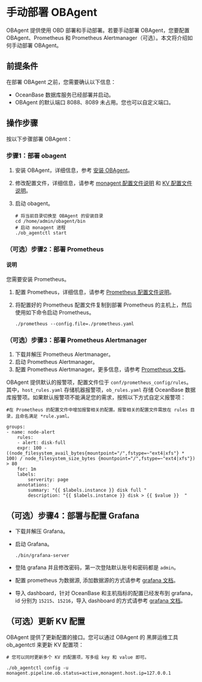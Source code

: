 # 手动部署 OBAgent

OBAgent 提供使用 OBD 部署和手动部署。若要手动部署 OBAgent，您要配置 OBAgent、Prometheus 和 Prometheus Alertmanager（可选）。本文将介绍如何手动部署 OBAgent。

## 前提条件

在部署 OBAgent 之前，您需要确认以下信息：

* OceanBase 数据库服务已经部署并启动。
* OBAgent 的默认端口 8088、8089 未占用。您也可以自定义端口。

## 操作步骤

按以下步骤部署 OBAgent：

### 步骤1：部署 obagent

1. 安装 OBAgent，详细信息，参考 [安装 OBAgent](100.install-obagent.md)。

2. 修改配置文件，详细信息，请参考 [monagent 配置文件说明](../200.configuration-reference/200.monagent-configuration-file.md) 和 [KV 配置文件说明](../200.configuration-reference/100.kv-configuration-file.md)。

3. 启动 obagent。

   ```shell
   # 将当前目录切换至 OBAgent 的安装目录
   cd /home/admin/obagent/bin
   # 启动 monagent 进程
   ./ob_agentctl start
   ```

### （可选）步骤2：部署 Prometheus

  <main id="notice" type='explain'>
    <h4>说明</h4>
    <p>您需要安装 Prometheus。</p>
  </main>

1. 配置 Prometheus，详细信息，请参考 [Prometheus 配置文件说明](../200.configuration-reference/300.prometheus-configuration-file.md)。
2. 将配置好的 Prometheus 配置文件复制到部署 Prometheus 的主机上，然后使用如下命令启动 Prometheus。

   ```shell
   ./prometheus --config.file=./prometheus.yaml
   ```

### （可选）步骤3：部署 Prometheus Alertmanager

1. 下载并解压 Prometheus Alertmanager。
2. 启动 Prometheus Alertmanager。
3. 配置 Prometheus Alertmanager。更多信息，请参考 [Prometheus 文档](https://www.prometheus.io/docs/alerting/latest/configuration/)。

OBAgent 提供默认的报警项，配置文件位于 `conf/prometheus_config/rules`。其中，`host_rules.yaml` 存储机器报警项，`ob_rules.yaml` 存储 OceanBase 数据库报警项。如果默认报警项不能满足您的需求，按照以下方式自定义报警项：

```shell
#在 Prometheus 的配置文件中增加报警相关的配置。报警相关的配置文件需放在 rules 目录，且命名满足 *rule.yaml。

groups:
- name: node-alert
    rules:
    - alert: disk-full
    expr: 100 - ((node_filesystem_avail_bytes{mountpoint="/",fstype=~"ext4|xfs"} * 100) / node_filesystem_size_bytes {mountpoint="/",fstype=~"ext4|xfs"}) > 80
    for: 1m
    labels:
        serverity: page
    annotations:
        summary: "{{ $labels.instance }} disk full "
        description: "{{ $labels.instance }} disk > {{ $value }}  "
```

## （可选）步骤4：部署与配置 Grafana

* 下载并解压 Grafana。
* 启动 Grafana。

  ```shell
  ./bin/grafana-server
  ```

* 登陆 grafana 并且修改密码，第一次登陆默认账号和密码都是 `admin`。
* 配置 prometheus 为数据源, 添加数据源的方式请参考 [grafana 文档](https://grafana.com/docs/grafana/v7.5/datasources/add-a-data-source/)。
* 导入 dashboard，针对 OceanBase 和主机指标的配置已经发布到 grafana，id 分别为 `15215`、`15216`，导入 dashboard 的方式请参考 [grafana 文档](https://grafana.com/docs/grafana/v7.5/dashboards/export-import/)。

## （可选）更新 KV 配置

OBAgent 提供了更新配置的接口。您可以通过 OBAgent 的 黑屏运维工具 ob_agentctl 来更新 KV 配置项：

```shell
# 您可以同时更新多个 KV 的配置项，写多组 key 和 value 即可。

./ob_agentctl config -u monagent.pipeline.ob.status=active,monagent.host.ip=127.0.0.1
```
